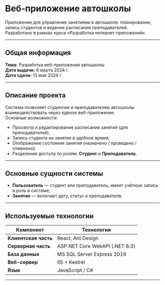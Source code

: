 # Веб-приложение автошколы

Приложение для управления занятиями в автошколе: планирование, запись студентов и ведение расписания преподавателей.  
Разработано в рамках курса «Разработка интернет-приложений».

---

## Общая информация

**Тема:** Разработка веб-приложения автошколы  
**Дата выдачи:** 6 марта 2024 г.  
**Дата сдачи:** 13 мая 2024 г.  

---

## Описание проекта

Система позволяет студентам и преподавателям автошколы взаимодействовать через единое веб-приложение.  
Основные возможности:
- Просмотр и редактирование расписания занятий (для преподавателей);
- Запись студента на занятие в удобное время;
- Отображение состояния занятия (назначено / проведено / отменено);
- Разделение доступа по ролям: **Студент** и **Преподаватель**.

---

## Основные сущности системы

- **Пользователь** — студент или преподаватель, имеет учётную запись и роль в системе;  
- **Занятие** — включает дату, статус и преподавателя;

---

## Используемые технологии

| Компонент | Технология |
|------------|-------------|
| **Клиентская часть** | React, Ant Design |
| **Серверная часть** | ASP.NET Core WebAPI (.NET 8.0) |
| **База данных** | MS SQL Server Express 2019 |
| **Веб-сервер** | IIS + Kestrel |
| **Язык** | JavaScript / C# |

---
